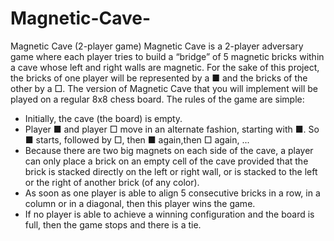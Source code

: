 # Magnetic-Cave-
Magnetic Cave (2-player game) 
Magnetic Cave is a 2-player adversary game where each player tries to build a “bridge” of 5 magnetic bricks within a
cave whose left and right walls are magnetic. For the sake of this project, the bricks of one player will be represented
by a ■ and the bricks of the other by a □. The version of Magnetic Cave that you will implement will be played on a
regular 8x8 chess board.
The rules of the game are simple:
- Initially, the cave (the board) is empty.
- Player ■ and player □ move in an alternate fashion, starting with ■. So ■ starts, followed by □, then ■ again,then □ again, ...
- Because there are two big magnets on each side of the cave, a player can only place a brick on an empty cell
of the cave provided that the brick is stacked directly on the left or right wall, or is stacked to the left or the
right of another brick (of any color).
- As soon as one player is able to align 5 consecutive bricks in a row, in a column or in a diagonal, then this
player wins the game.
- If no player is able to achieve a winning configuration and the board is full, then the game stops and there is a tie.
